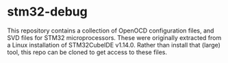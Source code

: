# stm32-debug

This repository contains a collection of OpenOCD configuration files, and SVD files for STM32 microprocessors.  These were originally extracted from a Linux installation of STM32CubeIDE v1.14.0.  Rather than install that (large) tool, this repo can be cloned to get access to these files.

